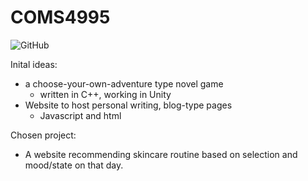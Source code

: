# COMS4995

![GitHub](https://img.shields.io/github/license/selena-huang/COMS4995)


Inital ideas:
- a choose-your-own-adventure type novel game
  - written in C++, working in Unity
- Website to host personal writing, blog-type pages
  - Javascript and html

Chosen project:
- A website recommending skincare routine based on selection and mood/state on that day.
